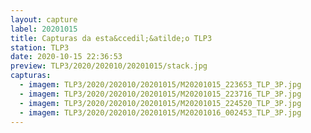 ```yaml
---
layout: capture
label: 20201015
title: Capturas da esta&ccedil;&atilde;o TLP3
station: TLP3
date: 2020-10-15 22:36:53
preview: TLP3/2020/202010/20201015/stack.jpg
capturas:
  - imagem: TLP3/2020/202010/20201015/M20201015_223653_TLP_3P.jpg
  - imagem: TLP3/2020/202010/20201015/M20201015_223716_TLP_3P.jpg
  - imagem: TLP3/2020/202010/20201015/M20201015_224520_TLP_3P.jpg
  - imagem: TLP3/2020/202010/20201015/M20201016_002453_TLP_3P.jpg
---
```

